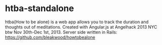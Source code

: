 htba-standalone
===============
htba(How to be alone) is a web app allows you to track the duration and thoughts out of meditations. Created with Angular.js at Angelhack 2013 NYC btw Nov 30th-Dec 1st, 2013. Server side written in Rails: https://github.com/bleakwood/howtobealone
